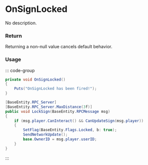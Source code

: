 <Badge type="danger" text="Carbon Compatible"/><Badge type="warning" text="Oxide Compatible"/>
# OnSignLocked
No description.
### Return
Returning a non-null value cancels default behavior.

### Usage
::: code-group
```csharp [Example]
private void OnSignLocked()
{
	Puts("OnSignLocked has been fired!");
}
```
```csharp [Source — Assembly-CSharp @ PhotoFrame]
[BaseEntity.RPC_Server]
[BaseEntity.RPC_Server.MaxDistance(3f)]
public void LockSign(BaseEntity.RPCMessage msg)
{
	if (msg.player.CanInteract() && CanUpdateSign(msg.player))
	{
		SetFlag(BaseEntity.Flags.Locked, b: true);
		SendNetworkUpdate();
		base.OwnerID = msg.player.userID;
	}
}

```
:::
